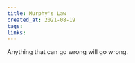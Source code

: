 ```yaml
---
title: Murphy's Law
created_at: 2021-08-19
tags:
links:
---
```


Anything that can go wrong will go wrong.